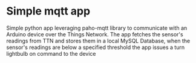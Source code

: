 # Simple mqtt app

Simple python app leveraging paho-mqtt library to communicate with an Arduino device over
the Things Network. The app fetches the sensor's readings from TTN and stores them in a local MySQL
Database, when the sensor's readings are below a specified threshold the app issues a turn lightbulb on
command to the device
